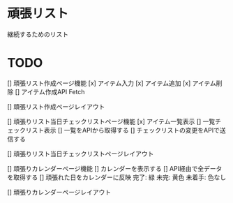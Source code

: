# 頑張リスト

継続するためのリスト

# TODO

[] 頑張リスト作成ページ機能
  [x] アイテム入力
  [x] アイテム追加
  [x] アイテム削除
  [] アイテム作成API Fetch

[] 頑張リスト作成ページレイアウト

[] 頑張りリスト当日チェックリストページ機能
  [x] アイテム一覧表示
  [] 一覧チェックリスト表示
  [] 一覧をAPIから取得する
  [] チェックリストの変更をAPIで送信する

[] 頑張りリスト当日チェックリストページレイアウト

[] 頑張りカレンダーページ機能
  [] カレンダーを表示する
  [] API経由で全データを取得する
  [] 頑張れた日をカレンダーに反映
    完了: 緑
    未完: 黄色
    未着手: 色なし

[] 頑張りカレンダーページレイアウト
